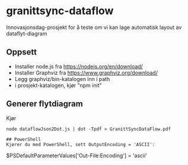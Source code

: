 # granittsync-dataflow
Innovasjonsdag-prosjekt for å teste om vi kan lage automatisk layout av dataflyt-diagram

## Oppsett
- Installer node.js fra https://nodejs.org/en/download/
- Installer Graphviz fra https://www.graphviz.org/download/
- Legg graphviz/bin-katalogen inn i path
- i prosjekt-katalogen, kjør "npm init"

## Generer flytdiagram
Kjør
```
node dataflowJson2Dot.js | dot -Tpdf > GranittSyncDataFlow.pdf

## PowerShell
Kjører du med PowerShell, sett OutputEncoding = 'ASCII':
```
$PSDefaultParameterValues['Out-File:Encoding'] = 'ascii'

